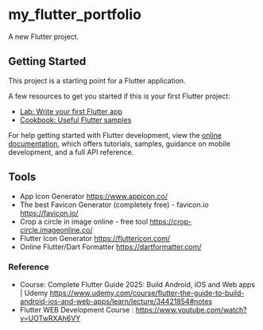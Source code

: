# my_flutter_portfolio

A new Flutter project.

## Getting Started

This project is a starting point for a Flutter application.

A few resources to get you started if this is your first Flutter project:

- [Lab: Write your first Flutter app](https://docs.flutter.dev/get-started/codelab)
- [Cookbook: Useful Flutter samples](https://docs.flutter.dev/cookbook)

For help getting started with Flutter development, view the
[online documentation](https://docs.flutter.dev/), which offers tutorials,
samples, guidance on mobile development, and a full API reference.

## Tools
- App Icon Generator
  https://www.appicon.co/
- The best Favicon Generator (completely free) - favicon.io
  https://favicon.io/
- Crop a circle in image online - free tool
  https://crop-circle.imageonline.co/
- Flutter Icon Generator
  https://fluttericon.com/
- Online Flutter/Dart Formatter
  https://dartformatter.com/


### Reference
- Course: Complete Flutter Guide 2025: Build Android, iOS and Web apps | Udemy
  https://www.udemy.com/course/flutter-the-guide-to-build-android-ios-and-web-apps/learn/lecture/34421854#notes
- Flutter WEB Development Course : https://www.youtube.com/watch?v=UOTwRXAh6VY